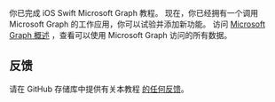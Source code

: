 <!-- markdownlint-disable MD002 MD041 -->

你已完成 iOS Swift Microsoft Graph 教程。 现在，你已经拥有一个调用 Microsoft Graph 的工作应用，你可以试验并添加新功能。 访问 [Microsoft Graph 概述](/graph/overview) ，查看可以使用 Microsoft Graph 访问的所有数据。

## <a name="feedback"></a>反馈

请在 GitHub 存储库中提供有关本教程 [的任何反馈](https://github.com/microsoftgraph/msgraph-training-ios-swift)。
